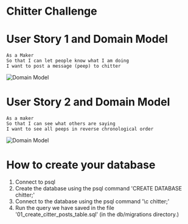 # Chitter Challenge


# User Story 1 and Domain Model
```
As a Maker
So that I can let people know what I am doing  
I want to post a message (peep) to chitter

```

![Domain Model](https://imgur.com/S5rELJo.png)

# User Story 2 and Domain Model
```
As a maker
So that I can see what others are saying  
I want to see all peeps in reverse chronological order

```

![Domain Model](https://imgur.com/B3WyPWx.png)




# How to create your database

1. Connect to psql
2. Create the database using the psql command 'CREATE DATABASE chitter;'
3. Connect to the database using the psql command '\c chitter;'
4. Run the query we have saved in the file '01_create_citter_posts_table.sql' (in the db/migrations directory.)
